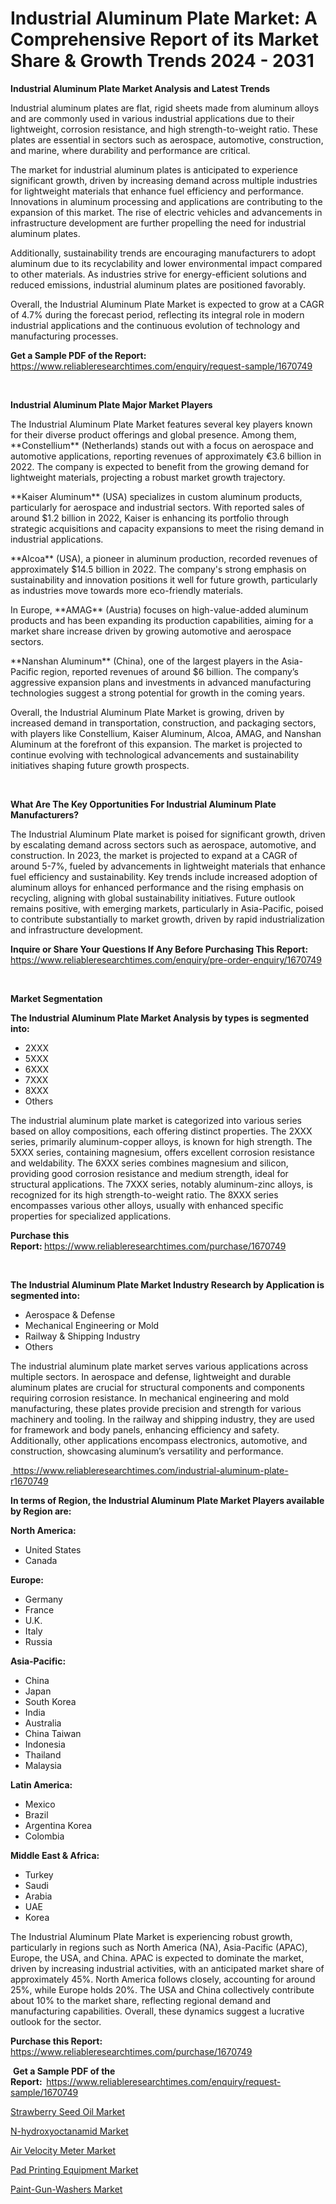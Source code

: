 <p><h1>Industrial Aluminum Plate Market: A Comprehensive Report of its Market Share & Growth Trends 2024 - 2031</h1></p><p><strong>Industrial Aluminum Plate Market Analysis and Latest Trends</strong></p>
<p><p>Industrial aluminum plates are flat, rigid sheets made from aluminum alloys and are commonly used in various industrial applications due to their lightweight, corrosion resistance, and high strength-to-weight ratio. These plates are essential in sectors such as aerospace, automotive, construction, and marine, where durability and performance are critical.</p><p>The market for industrial aluminum plates is anticipated to experience significant growth, driven by increasing demand across multiple industries for lightweight materials that enhance fuel efficiency and performance. Innovations in aluminum processing and applications are contributing to the expansion of this market. The rise of electric vehicles and advancements in infrastructure development are further propelling the need for industrial aluminum plates.</p><p>Additionally, sustainability trends are encouraging manufacturers to adopt aluminum due to its recyclability and lower environmental impact compared to other materials. As industries strive for energy-efficient solutions and reduced emissions, industrial aluminum plates are positioned favorably.</p><p>Overall, the Industrial Aluminum Plate Market is expected to grow at a CAGR of 4.7% during the forecast period, reflecting its integral role in modern industrial applications and the continuous evolution of technology and manufacturing processes.</p></p>
<p><strong>Get a Sample PDF of the Report:&nbsp;</strong> <a href="https://www.reliableresearchtimes.com/enquiry/request-sample/1670749?utm_campaign=1582&utm_medium=2&utm_source=Github&utm_content=ia&utm_term=13102024&utm_id=industrial-aluminum-plate">https://www.reliableresearchtimes.com/enquiry/request-sample/1670749</a></p>
<p>&nbsp;</p>
<p><strong>Industrial Aluminum Plate Major Market Players</strong></p>
<p><p>The Industrial Aluminum Plate Market features several key players known for their diverse product offerings and global presence. Among them, **Constellium** (Netherlands) stands out with a focus on aerospace and automotive applications, reporting revenues of approximately €3.6 billion in 2022. The company is expected to benefit from the growing demand for lightweight materials, projecting a robust market growth trajectory.</p><p>**Kaiser Aluminum** (USA) specializes in custom aluminum products, particularly for aerospace and industrial sectors. With reported sales of around $1.2 billion in 2022, Kaiser is enhancing its portfolio through strategic acquisitions and capacity expansions to meet the rising demand in industrial applications.</p><p>**Alcoa** (USA), a pioneer in aluminum production, recorded revenues of approximately $14.5 billion in 2022. The company's strong emphasis on sustainability and innovation positions it well for future growth, particularly as industries move towards more eco-friendly materials.</p><p>In Europe, **AMAG** (Austria) focuses on high-value-added aluminum products and has been expanding its production capabilities, aiming for a market share increase driven by growing automotive and aerospace sectors.</p><p>**Nanshan Aluminum** (China), one of the largest players in the Asia-Pacific region, reported revenues of around $6 billion. The company’s aggressive expansion plans and investments in advanced manufacturing technologies suggest a strong potential for growth in the coming years.</p><p>Overall, the Industrial Aluminum Plate Market is growing, driven by increased demand in transportation, construction, and packaging sectors, with players like Constellium, Kaiser Aluminum, Alcoa, AMAG, and Nanshan Aluminum at the forefront of this expansion. The market is projected to continue evolving with technological advancements and sustainability initiatives shaping future growth prospects.</p></p>
<p>&nbsp;</p>
<p><strong>What Are The Key Opportunities For Industrial Aluminum Plate Manufacturers?</strong></p>
<p><p>The Industrial Aluminum Plate market is poised for significant growth, driven by escalating demand across sectors such as aerospace, automotive, and construction. In 2023, the market is projected to expand at a CAGR of around 5-7%, fueled by advancements in lightweight materials that enhance fuel efficiency and sustainability. Key trends include increased adoption of aluminum alloys for enhanced performance and the rising emphasis on recycling, aligning with global sustainability initiatives. Future outlook remains positive, with emerging markets, particularly in Asia-Pacific, poised to contribute substantially to market growth, driven by rapid industrialization and infrastructure development.</p></p>
<p><strong>Inquire or Share Your Questions If Any Before Purchasing This Report:</strong> <a href="https://www.reliableresearchtimes.com/enquiry/pre-order-enquiry/1670749?utm_campaign=1582&utm_medium=2&utm_source=Github&utm_content=ia&utm_term=13102024&utm_id=industrial-aluminum-plate">https://www.reliableresearchtimes.com/enquiry/pre-order-enquiry/1670749</a></p>
<p>&nbsp;</p>
<p><strong>Market Segmentation</strong></p>
<p><strong>The Industrial Aluminum Plate Market Analysis by types is segmented into:</strong></p>
<p><ul><li>2XXX</li><li>5XXX</li><li>6XXX</li><li>7XXX</li><li>8XXX</li><li>Others</li></ul></p>
<p><p>The industrial aluminum plate market is categorized into various series based on alloy compositions, each offering distinct properties. The 2XXX series, primarily aluminum-copper alloys, is known for high strength. The 5XXX series, containing magnesium, offers excellent corrosion resistance and weldability. The 6XXX series combines magnesium and silicon, providing good corrosion resistance and medium strength, ideal for structural applications. The 7XXX series, notably aluminum-zinc alloys, is recognized for its high strength-to-weight ratio. The 8XXX series encompasses various other alloys, usually with enhanced specific properties for specialized applications.</p></p>
<p><strong>Purchase this Report:&nbsp;</strong><a href="https://www.reliableresearchtimes.com/purchase/1670749?utm_campaign=1582&utm_medium=2&utm_source=Github&utm_content=ia&utm_term=13102024&utm_id=industrial-aluminum-plate">https://www.reliableresearchtimes.com/purchase/1670749</a></p>
<p>&nbsp;</p>
<p><strong>The Industrial Aluminum Plate Market Industry Research by Application is segmented into:</strong></p>
<p><ul><li>Aerospace & Defense</li><li>Mechanical Engineering or Mold</li><li>Railway & Shipping Industry</li><li>Others</li></ul></p>
<p><p>The industrial aluminum plate market serves various applications across multiple sectors. In aerospace and defense, lightweight and durable aluminum plates are crucial for structural components and components requiring corrosion resistance. In mechanical engineering and mold manufacturing, these plates provide precision and strength for various machinery and tooling. In the railway and shipping industry, they are used for framework and body panels, enhancing efficiency and safety. Additionally, other applications encompass electronics, automotive, and construction, showcasing aluminum’s versatility and performance.</p></p>
<p><a href="https://www.reliableresearchtimes.com/industrial-aluminum-plate-r1670749?utm_campaign=1582&utm_medium=2&utm_source=Github&utm_content=ia&utm_term=13102024&utm_id=industrial-aluminum-plate">&nbsp;https://www.reliableresearchtimes.com/industrial-aluminum-plate-r1670749</a></p>
<p><strong>In terms of Region, the Industrial Aluminum Plate Market Players available by Region are:</strong></p>
<p>
    <p> <strong> North America: </strong>
        <ul>
            <li>United States</li>
            <li>Canada</li>
        </ul>
        </p> 
    <p> <strong> Europe: </strong>
        <ul>
            <li>Germany</li>
            <li>France</li>
            <li>U.K.</li>
            <li>Italy</li>
            <li>Russia</li>
        </ul>
        </p> 
    <p> <strong> Asia-Pacific: </strong>
        <ul>
            <li>China</li>
            <li>Japan</li>
            <li>South Korea</li>
            <li>India</li>
            <li>Australia</li>
            <li>China Taiwan</li>
            <li>Indonesia</li>
            <li>Thailand</li>
            <li>Malaysia</li>
        </ul>
        </p> 
    <p> <strong> Latin America: </strong>
        <ul>
            <li>Mexico</li>
            <li>Brazil</li>
            <li>Argentina Korea</li>
            <li>Colombia</li>
        </ul>
        </p> 
    <p> <strong> Middle East & Africa: </strong>
        <ul>
            <li>Turkey</li>
            <li>Saudi</li>
            <li>Arabia</li>
            <li>UAE</li>
            <li>Korea</li>
        </ul>
    </p>
    </p>
<p><p>The Industrial Aluminum Plate Market is experiencing robust growth, particularly in regions such as North America (NA), Asia-Pacific (APAC), Europe, the USA, and China. APAC is expected to dominate the market, driven by increasing industrial activities, with an anticipated market share of approximately 45%. North America follows closely, accounting for around 25%, while Europe holds 20%. The USA and China collectively contribute about 10% to the market share, reflecting regional demand and manufacturing capabilities. Overall, these dynamics suggest a lucrative outlook for the sector.</p></p>
<p><strong>Purchase this Report: </strong><a href="https://www.reliableresearchtimes.com/purchase/1670749?utm_campaign=1582&utm_medium=2&utm_source=Github&utm_content=ia&utm_term=13102024&utm_id=industrial-aluminum-plate">https://www.reliableresearchtimes.com/purchase/1670749</a></p>
<p>&nbsp;<strong>Get a Sample PDF of the Report:&nbsp;&nbsp;</strong><a href="https://www.reliableresearchtimes.com/enquiry/request-sample/1670749?utm_campaign=1582&utm_medium=2&utm_source=Github&utm_content=ia&utm_term=13102024&utm_id=industrial-aluminum-plate">https://www.reliableresearchtimes.com/enquiry/request-sample/1670749</a></p>
<p><strong></strong></p>
<p><p><a href="https://github.com/AshikRahman991/Market-Research-Report-List-1/blob/main/strawberry-seed-oil-market.md?utm_campaign=1582&utm_medium=2&utm_source=Github&utm_content=ia&utm_term=13102024&utm_id=industrial-aluminum-plate">Strawberry Seed Oil Market</a></p><p><a href="https://www.linkedin.com/pulse/n-hydroxyoctanamid-market-size-share-competitive-landscape-trend-ian4c?utm_campaign=1582&utm_medium=2&utm_source=Github&utm_content=ia&utm_term=13102024&utm_id=industrial-aluminum-plate">N-hydroxyoctanamid Market</a></p><p><a href="https://issuu.com/reportprime-2/docs/air-velocity-meter-market-size-2030_bba9f2e9ca95c2?utm_campaign=1582&utm_medium=2&utm_source=Github&utm_content=ia&utm_term=13102024&utm_id=industrial-aluminum-plate">Air Velocity Meter Market</a></p><p><a href="https://issuu.com/reportprime-2/docs/pad-printing-equipment-market-size-_4b8627ca8bfa77?utm_campaign=1582&utm_medium=2&utm_source=Github&utm_content=ia&utm_term=13102024&utm_id=industrial-aluminum-plate">Pad Printing Equipment Market</a></p><p><a href="https://www.linkedin.com/pulse/pioneering-growth-analyzing-global-paint-gun-washers-market-gfoee?utm_campaign=1582&utm_medium=2&utm_source=Github&utm_content=ia&utm_term=13102024&utm_id=industrial-aluminum-plate">Paint-Gun-Washers Market</a></p></p>